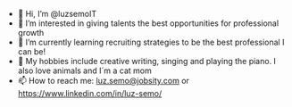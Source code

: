 - 👋 Hi, I’m @luzsemoIT
- 👀 I’m interested in giving talents the best opportunities for professional growth
- 🌱 I’m currently learning recruiting strategies to be the best professional I can be!
- 📖 My hobbies include creative writing, singing and playing the piano. I also love animals and I´m a cat mom
- 📫 How to reach me: luz.semo@jobsity.com or https://www.linkedin.com/in/luz-semo/ 

<!---
luzsemoIT/luzsemoIT is a ✨ special ✨ repository because its `README.md` (this file) appears on your GitHub profile.
You can click the Preview link to take a look at your changes.
--->

